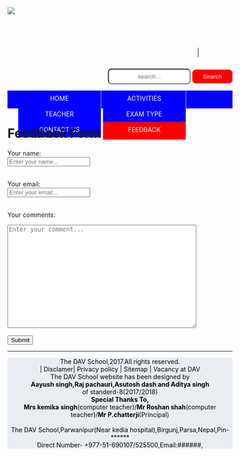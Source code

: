 <html>
<head>
	<title>DAV Birgunj</title>
	<style>
#left{
	display: inline-block;
}
.hello{
	float: right;
	margin-right: 15%;
	margin-top: 6%;
}
.search{
	text-align: right;
}
#textstyle{
 height: 35px;
	border-radius: 8px; 
	text-align: center;
}
#bottonstyle{
background-color: red;
color: white;
	padding: 7px;
	border-radius: 8px;
	width: 90px;
border: 1px solid red;
}
#bottonstyle:hover{
border: 3px dotted white;
}
.menu{
	background-color: blue;
	height: 40px;

}
.aa ul li{
	background-color: blue;
	width: 185px;
	display: inline-block;
	height: 35px;
	line-height: 35px;
	text-align: center;
	border-right: 1px solid #bbb;
}
.aa ul li a{
	color: white;
	text-decoration: none;
	display: block;
}
li a.active {
	background-color: red;
	color: white;
	height: 40px;
}
@keyframes bounce{
	0%, 20%, 60%, 100% {
		-webkit-transform: translateY(0);
		transform: translateY(0);
	}
	40%{
        -webkit-transform: translateY(-20px);
        transform: translateY(-20px);
	}
	80%{
		-webkit-transform: translateY(-10px);
		transform: translateY(-10px);
	}
}
.aa ul li a:hover:not(.active){
    background-color: red;
	color: white;
	height: 40px;
	animation: bounce 1s;

}
img:hover{
border-radius: 100% 100%;
}
hr{
	width: 100%;
}
.footer{
	background-color: e9edf2;
	color: black;
	width: 100%
}
.happy{
	text-align: center;
	margin: auto;
}
</style>
</head>
<body>
	<div class="h3m">
	<div id="dav logo">
		<div id="left">
		<img src="img\logo2.jpg">
	</div>
<DIV class="hello">
<marquee><h1>D.A.V R.B KEDIA HIGHER SECONDARY SCHOOL</h1></marquee>
</DIV>
</div>
<div class="search">
<form>
<input id="textstyle" type="text" name="textbox"placeholder="search...">
<input id="bottonstyle" type="button"name="search"value="Search"/>
</form>
</div>
</div>
<div class="menu">
	<div class="aa">
	<ul>
		<li><a href="index.html">HOME</a></li>
				<li><a href="activities.html">ACTIVITIES</a></li>
				<li><a href="teachers.html">TEACHER</a></li>
				<li><a href="examtype.html">EXAM TYPE</a></li>
				<li><a href="contact us.html">CONTACT US</a></li>
				<li><a class="active"href="feedback.html">FEEDBACK</a></li>
</ul>
</div>
</div>
<div class="feedback">
<h1> Feedback Form</h1>

<form action="URL to form script" method="POST">

Your name: <br>
<input type="text" name="realname" placeholder="Enter your name..."><br>
<br>

Your email: <br>
<input type="text" name="email" placeholder="Enter your email..."><br>
<br>

Your comments: <br>
<textarea name="comments" rows="15" cols="50" placeholder="Enter your comment..."></textarea><br><br>

<input type="submit" value="Submit" >
 
</form>
</div>
<hr>
<footer>
<div class="footer">
	<div class="happy">
		The DAV School,2017.All rights reserved.<br>
		| Disclamer| Privacy policy | Sitemap | Vacancy at DAV<br>
		The DAV School website has been designed by<br>
		<b>Aayush singh,Raj pachauri,Asutosh dash and Aditya singh</b><br>
		of standerd-8(2017/2018) <br><b>Special Thanks To,</b><br>
		<b>Mrs kemika singh</b>(computer teacher)/<b>Mr Roshan shah</b>(computer teacher)/<b>Mr P.chatterji</b>(Principal)<br><br>
		The DAV School,Parwanipur(Near kedia hospital),Birgunj,Parsa,Nepal,Pin-******<br>
		Direct Number- +977-51-690107/525500,Email:######,<br>
		

</div>
</div>



</footer>
</body>
</html>
